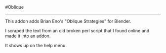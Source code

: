 #Oblique

---

This addon adds Brian Eno's "Oblique Strategies" for Blender.

I scraped the text from an old broken perl script that I found online and made it into an addon.

It shows up on the help menu.
